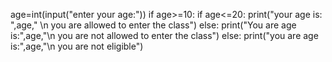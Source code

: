 age=int(input("enter your age:"))
if age>=10:
    if age<=20:
        print("your age is: ",age," \n you are allowed to enter the class")
    else:
        print("You are age is:",age,"\n you are not allowed to enter the class")
else:
    print("you are age is:",age,"\n you are not eligible")
